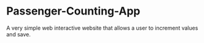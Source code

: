 # Passenger-Counting-App
A very simple web interactive website that allows a user to increment values and save. 
